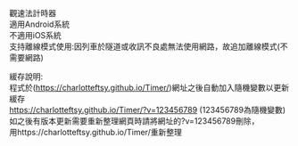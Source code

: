 觀速法計時器<br>
適用Android系統<br>
不適用iOS系統<br>
支持離線模式使用:因列車於隧道或收訊不良處無法使用網路，故追加離線模式(不需要網路)<br>

緩存說明:<br>
程式於(https://charlotteftsy.github.io/Timer/)網址之後自動加入隨機變數以更新緩存<br>
https://charlotteftsy.github.io/Timer/?v=123456789 (123456789為隨機變數)<br>
如之後有版本更新需要重新整理網頁時請將網址的?v=123456789刪除，<br>
用https://charlotteftsy.github.io/Timer/重新整理<br>
